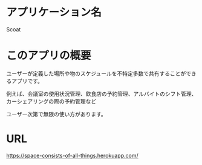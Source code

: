 # アプリケーション名

Scoat

# このアプリの概要

ユーザーが定義した場所や物のスケジュールを不特定多数で共有することができるアプリです。

例えば、会議室の使用状況管理、飲食店の予約管理、アルバイトのシフト管理、カーシェアリングの際の予約管理など

ユーザー次第で無限の使い方があります。

# URL

https://space-consists-of-all-things.herokuapp.com/
